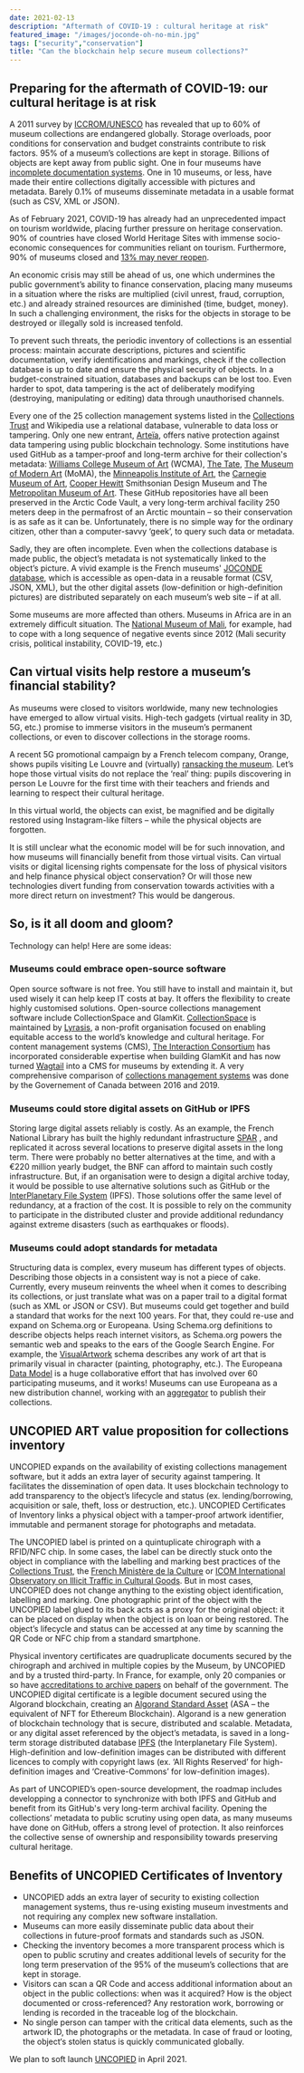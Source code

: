 ```yaml
---
date: 2021-02-13
description: "Aftermath of COVID-19 : cultural heritage at risk"
featured_image: "/images/joconde-oh-no-min.jpg"
tags: ["security","conservation"]
title: "Can the blockchain help secure museum collections?"
---
```


## Preparing for the aftermath of COVID-19: our cultural heritage is at risk

A 2011 survey by [ICCROM/UNESCO](http://www.unesco.org/new/en/culture/themes/dynamic-content-single-view/news/stored_but_not_safe_museum_collections_are_at_risk_worldwid) has revealed that up to 60% of museum collections are endangered globally. Storage overloads, poor conditions for conservation and budget constraints contribute to risk factors. 95% of a museum’s collections are kept in storage. Billions of objects are kept away from public sight. 
One in four museums have [incomplete documentation systems](https://www.iccrom.org/section/preventive-conservation/re-org). One in 10 museums, or less, have made their entire collections digitally accessible with pictures and metadata. Barely 0.1% of museums disseminate metadata in a usable format (such as CSV, XML or JSON). 


As of February 2021, COVID-19 has already had an unprecedented impact on tourism worldwide, placing further pressure on heritage conservation. 90% of countries have closed World Heritage Sites with immense socio-economic consequences for communities reliant on tourism. Furthermore, 90% of museums closed and [13% may never reopen](https://news.un.org/en/story/2020/05/1064362).


An economic crisis may still be ahead of us, one which undermines the public government’s ability to finance conservation, placing many museums in a situation where the risks are multiplied (civil unrest, fraud, corruption, etc.) and already strained resources are diminished (time, budget, money). In such a challenging environment, the risks for the objects in storage to be destroyed or illegally sold is increased tenfold. 


To prevent such threats, the periodic inventory of collections is an essential process: maintain accurate descriptions, pictures and scientific documentation, verify identifications and markings, check if the collection database is up to date and ensure the physical security of objects. In a budget-constrained situation, databases and backups can be lost too. Even harder to spot, data tampering is the act of deliberately modifying (destroying, manipulating or editing) data through unauthorised channels. 


Every one of the 25 collection management systems listed in the [Collections Trust](https://collectionstrust.org.uk/software/) and Wikipedia use a relational database, vulnerable to data loss or tampering. Only one new entrant, [Arteïa](https://www.journaldeleconomie.fr/Olivier-Marian-Arteia-%E2%80%89Une-solution-de-catalogage-et-de-gestion-des-collections-d-oeuvres-d-art-pour-les_a7249.html), offers native protection against data tampering using public blockchain technology. Some institutions have used GitHub as a tamper-proof and long-term archive for their collection's metadata: [Williams College Museum of Art](https://github.com/wcmaart/collection) (WCMA), [The Tate](https://github.com/tategallery/collection),  [The Museum of Modern Art](https://github.com/MuseumofModernArt/collection) (MoMA), the [Minneapolis Institute of Art](https://github.com/artsmia/collection), the [Carnegie Museum of Art](https://github.com/cmoa/collection), [Cooper Hewitt](https://github.com/cooperhewitt/collection) Smithsonian Design Museum and The [Metropolitan Museum of Art](https://github.com/metmuseum/openaccess). These GitHub repositories have all been preserved in the Arctic Code Vault, a very long-term archival facility 250 meters deep in the permafrost of an Arctic mountain – so their conservation is as safe as it can be. Unfortunately, there is no simple way for the ordinary citizen, other than a computer-savvy ‘geek’, to query such data or metadata.


Sadly, they are often incomplete. Even when the collections database is made public, the object’s metadata is not systematically linked to the object’s picture. A vivid example is the French museums' [JOCONDE database](https://data.culture.gouv.fr/explore/dataset/base-joconde-extrait/export/), which is accessible as open-data in a reusable format (CSV, JSON, XML), but the other digital assets (low-definition or high-definition pictures) are distributed separately on each museum’s web site – if at all.  

Some museums are more affected than others. Museums in Africa are in an extremely difficult situation. The [National Museum of Mali](https://musee-national-mali.org/), for example, had to cope with a long sequence of negative events since 2012 (Mali security crisis, political instability, COVID-19, etc.)

## Can virtual visits help restore a museum’s financial stability?

As museums were closed to visitors worldwide, many new technologies have emerged to allow virtual visits. High-tech gadgets (virtual reality in 3D, 5G, etc.) promise to immerse visitors in the museum’s permanent collections, or even to discover collections in the storage rooms. 


A recent 5G promotional campaign by a French telecom company, Orange, shows pupils visiting Le Louvre and (virtually) [ransacking the museum](https://www.universfreebox.com/article/60345/orange-devoile-sa-nouvelle-publicite-pour-la-5g-et-ses-promesses-d-innovation). Let’s hope those virtual visits do not replace the ‘real’ thing: pupils discovering in person Le Louvre for the first time with their teachers and friends and learning to respect their cultural heritage. 


In this virtual world, the objects can exist, be magnified and be digitally restored using Instagram-like filters – while the physical objects are forgotten. 


It is still unclear what the economic model will be for such innovation, and how museums will financially benefit from those virtual visits. Can virtual visits or digital licensing rights compensate for the loss of physical visitors and help finance physical object conservation? Or will those new technologies divert funding from conservation towards activities with a more direct return on investment? This would be dangerous.


## So, is it all doom and gloom? 

Technology can help! Here are some ideas:

### Museums could embrace open-source software

Open source software is not free. You still have to install and maintain it, but used wisely it can help keep IT costs at bay. It offers the flexibility to create highly customised solutions. Open-source collections management software include CollectionSpace and GlamKit. [CollectionSpace](https://collectionspace.org/) is maintained by [Lyrasis](https://www.lyrasis.org/), a non-profit organisation focused on enabling equitable access to the world’s knowledge and cultural heritage.​ For content management systems (CMS), [The Interaction Consortium](https://interaction.net.au/) has incorporated considerable expertise when building GlamKit and has now turned [Wagtail](https://wagtail.io/) into a CMS for museums by extending it. A very comprehensive comparison of [collections management systems](https://www.canada.ca/en/heritage-information-network/services/collections-management-systems.html) was done by the Governement of Canada between 2016 and 2019.

### Museums could store digital assets on GitHub or IPFS

Storing large digital assets reliably is costly. As an example, the French National Library has built the highly redundant infrastructure [SPAR](https://www.bnf.fr/fr/infrastructure-materielle-de-spar-systeme-de-preservation-et-darchivage-reparti) , and replicated it across several locations to preserve digital assets in the long term. There were probably no better alternatives at the time, and with a €220 million yearly budget, the BNF can afford to maintain such costly infrastructure. But, if an organisation were to design a digital archive today, it would be possible to use alternative solutions such as GitHub or the [InterPlanetary File System](https://en.wikipedia.org/wiki/InterPlanetary_File_System) (IPFS). Those solutions offer the same level of redundancy, at a fraction of the cost. It is possible to rely on the community to participate in the distributed cluster and provide additional redundancy against extreme disasters (such as earthquakes or floods).

### Museums could adopt standards for metadata

Structuring data is complex, every museum has different types of objects. Describing those objects in a consistent way is not a piece of cake. Currently, every museum reinvents the wheel when it comes to describing its collections, or just translate what was on a paper trail to a digital format (such as XML or JSON or CSV). But museums could get together and build a standard that works for the next 100 years. For that, they could re-use and expand on Schema.org or Europeana. Using Schema.org definitions to describe objects helps reach internet visitors, as Schema.org powers the semantic web and speaks to the ears of the Google Search Engine. For example, the [VisualArtwork](https://schema.org/VisualArtwork) schema describes any work of art that is primarily visual in character (painting, photography, etc.). The Europeana [Data Model](https://pro.europeana.eu/page/edm-documentation) is a huge collaborative effort that has involved over 60 participating museums, and it works! Museums can use Europeana as a new distribution channel, working with an [aggregator](https://pro.europeana.eu/page/aggregators) to publish their collections. 


## UNCOPIED ART value proposition for collections inventory

UNCOPIED expands on the availability of existing collections management software, but it adds an extra layer of security against tampering. It facilitates the dissemination of open data. It uses blockchain technology to add transparency to the object’s lifecycle and status (ex. lending/borrowing, acquisition or sale, theft, loss or destruction, etc.). 
UNCOPIED Certificates of Inventory links a physical object with a tamper-proof artwork identifier, immutable and permanent storage for photographs and metadata. 


The UNCOPIED label is printed on a quintuplicate chirograph with a RFID/NFC chip. In some cases, the label can be directly stuck onto the object in compliance with the labelling and marking best practices of the [Collections Trust](https://collectionstrust.org.uk/resource/labelling-and-marking-museum-objects-booklet/), the [French Ministère de la Culture](https://www.culture.gouv.fr/Media/Thematiques/Circulation-des-biens-culturels/Files/Ressources-doc-Guides-et-procedures/Guide-Marquage-des-collections-publiques-MCC-2008) or [ICOM International Observatory on Illicit Traffic in Cultural Goods](https://www.obs-traffic.museum/). But in most cases, UNCOPIED does not change anything to the existing object identification, labelling and marking. One photographic print of the object with the UNCOPIED label glued to its back acts as a proxy for the original object: it can be placed on display when the object is on loan or being restored. The object’s lifecycle and status can be accessed at any time by scanning the QR Code or NFC chip from a standard smartphone. 

Physical inventory certificates are quadruplicate documents secured by the chirograph and archived in multiple copies by the Museum, by UNCOPIED and by a trusted third-party. In France, for example, only 20 companies or so have [accreditations to archive papers](https://francearchives.fr/fr/article/26287437) on behalf of the government.
The UNCOPIED digital certificate is a legible document secured using the Algorand blockchain, creating an [Algorand Standard Asset](https://medium.com/algorand/algorand-standard-assets-efda8afcfc0a) (ASA – the equivalent of NFT for Ethereum Blockchain). Algorand is a new generation of blockchain technology that is secure, distributed and scalable. 
Metadata, or any digital asset referenced by the object’s metadata, is saved in a long-term storage distributed database [IPFS](https://ipfs.io/) (the Interplanetary File System). High-definition and low-definition images can be distributed with different licences to comply with copyright laws (ex. ‘All Rights Reserved’ for high-definition images and ‘Creative-Commons’ for low-definition images). 


As part of UNCOPIED’s open-source development, the roadmap includes developping a connector to synchronize with both IPFS and GitHub and benefit from its GitHub's very long-term archival facility. Opening the collections’ metadata to public scrutiny using open data, as many museums have done on GitHub, offers a strong level of protection. It also reinforces the collective sense of ownership and responsibility towards preserving cultural heritage. 


## Benefits of UNCOPIED Certificates of Inventory
-	UNCOPIED adds an extra layer of security to existing collection management systems, thus re-using existing museum investments and not requiring any complex new software installation.
-	Museums can more easily disseminate public data about their collections in future-proof formats and standards such as JSON.
-	Checking the inventory becomes a more transparent process which is open to public scrutiny and creates additional levels of security for the long term preservation of the 95% of the museum’s collections that are kept in storage.
-	Visitors can scan a QR Code and access additional information about an object in the public collections: when was it acquired? How is the object documented or cross-referenced? Any restoration work, borrowing or lending is recorded in the traceable log of the blockchain. 
-	No single person can tamper with the critical data elements, such as the artwork ID, the photographs or the metadata. In case of fraud or looting, the object‘s stolen status is quickly communicated globally. 


We plan to soft launch [UNCOPIED](https://uncopied.org/) in April 2021.

 
